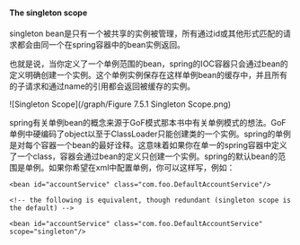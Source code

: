 #### The singleton scope

singleton bean是只有一个被共享的实例被管理，所有通过id或其他形式匹配的请求都会由同一个在spring容器中的bean实例返回。

也就是说，当你定义了一个单例范围的bean，spring的IOC容器只会通过bean的定义明确创建一个实例。这个单例实例保存在这样单例bean的缓存中，并且所有的子请求和通过name的引用都会返回被缓存的实例。

![Singleton Scope](/graph/Figure 7.5.1 Singleton Scope.png)

spring有关单例bean的概念来源于GoF模式那本书中有关单例模式的想法。GoF单例中硬编码了object以至于ClassLoader只能创建类的一个实例。spring的单例是对每个容器一个bean的最好诠释。这意味着如果你在单一的spring容器中定义了一个class，容器会通过bean的定义只创建一个实例。spring的默认bean的范围是单例。如果你希望在xml中配置单例，你可以这样写，例如：

```
<bean id="accountService" class="com.foo.DefaultAccountService"/>

<!-- the following is equivalent, though redundant (singleton scope is the default) -->

<bean id="accountService" class="com.foo.DefaultAccountService" scope="singleton"/>
```